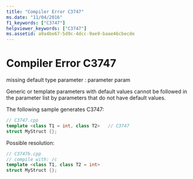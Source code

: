 ```yaml
---
title: "Compiler Error C3747"
ms.date: "11/04/2016"
f1_keywords: ["C3747"]
helpviewer_keywords: ["C3747"]
ms.assetid: a9a4be67-5d9c-4dcc-9ae9-baae46cbecde
---
```

# Compiler Error C3747

missing default type parameter : parameter param

Generic or template parameters with default values cannot be followed in the parameter list by parameters that do not have default values.

The following sample generates C3747:

```cpp
// C3747.cpp
template <class T1 = int, class T2>   // C3747
struct MyStruct {};
```

Possible resolution:

```cpp
// C3747b.cpp
// compile with: /c
template <class T1, class T2 = int>
struct MyStruct {};
```
